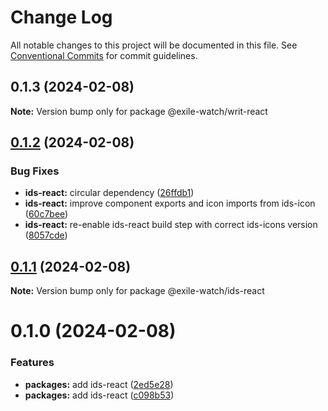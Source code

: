 # Change Log

All notable changes to this project will be documented in this file.
See [Conventional Commits](https://conventionalcommits.org) for commit guidelines.

## 0.1.3 (2024-02-08)

**Note:** Version bump only for package @exile-watch/writ-react





## [0.1.2](https://github.com/exile-watch/writ/compare/@exile-watch/ids-react@0.1.1...@exile-watch/ids-react@0.1.2) (2024-02-08)


### Bug Fixes

* **ids-react:** circular dependency ([26ffdb1](https://github.com/exile-watch/writ/commit/26ffdb1f0cbb7b3a2cb7ce1dbf201c88154909e5))
* **ids-react:** improve component exports and icon imports from ids-icon ([60c7bee](https://github.com/exile-watch/writ/commit/60c7beeba2c559cf1793959464deb942f3d72b59))
* **ids-react:** re-enable ids-react build step with correct ids-icons version ([8057cde](https://github.com/exile-watch/writ/commit/8057cde8113199dfc175fbf49e888a5416dfd200))





## [0.1.1](https://github.com/exile-watch/writ/compare/@exile-watch/ids-react@0.1.0...@exile-watch/ids-react@0.1.1) (2024-02-08)

**Note:** Version bump only for package @exile-watch/ids-react





# 0.1.0 (2024-02-08)


### Features

* **packages:** add ids-react ([2ed5e28](https://github.com/exile-watch/writ/commit/2ed5e28df04aff71bfeb23a664a87386edee897a))
* **packages:** add ids-react ([c098b53](https://github.com/exile-watch/writ/commit/c098b53f85121e27b21571fa72cc86f685a32fb7))

